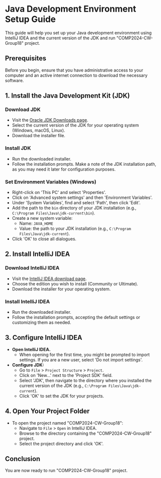 # Java Development Environment Setup Guide

This guide will help you set up your Java development environment using IntelliJ IDEA and the current version of the JDK and run "COMP2024-CW-Group18" project.

## Prerequisites

Before you begin, ensure that you have administrative access to your computer and an active internet connection to download the necessary software.

## 1. Install the Java Development Kit (JDK)

### Download JDK

- Visit the [Oracle JDK Downloads page](https://www.oracle.com/java/technologies/javase-downloads.html).
- Select the current version of the JDK for your operating system (Windows, macOS, Linux).
- Download the installer file.

### Install JDK

- Run the downloaded installer.
- Follow the installation prompts. Make a note of the JDK installation path, as you may need it later for configuration purposes.

### Set Environment Variables (Windows)

- Right-click on 'This PC' and select 'Properties'.
- Click on 'Advanced system settings' and then 'Environment Variables'.
- Under 'System Variables', find and select 'Path', then click 'Edit'.
- Add the path to the `bin` directory of your JDK installation (e.g., `C:\Program Files\Java\jdk-current\bin`).
- Create a new system variable:
    - Name: `JAVA_HOME`
    - Value: the path to your JDK installation (e.g., `C:\Program Files\Java\jdk-current`).
- Click 'OK' to close all dialogues.

## 2. Install IntelliJ IDEA

### Download IntelliJ IDEA

- Visit the [IntelliJ IDEA download page](https://www.jetbrains.com/idea/download/).
- Choose the edition you wish to install (Community or Ultimate).
- Download the installer for your operating system.

### Install IntelliJ IDEA

- Run the downloaded installer.
- Follow the installation prompts, accepting the default settings or customizing them as needed.

## 3. Configure IntelliJ IDEA

- **Open IntelliJ IDEA.**
    - When opening for the first time, you might be prompted to import settings. If you are a new user, select 'Do not import settings'.
- **Configure JDK:**
    - Go to `File` > `Project Structure` > `Project`.
    - Click on 'New...' next to the 'Project SDK' field.
    - Select 'JDK', then navigate to the directory where you installed the current version of the JDK (e.g., `C:\Program Files\Java\jdk-current`).
    - Click 'OK' to set the JDK for your projects.

## 4. Open Your Project Folder

- To open the project named "COMP2024-CW-Group18":
    - Navigate to `File` > `Open` in IntelliJ IDEA.
    - Browse to the directory containing the "COMP2024-CW-Group18" project.
    - Select the project directory and click 'OK'.

## Conclusion

You are now ready to run "COMP2024-CW-Group18" project.
